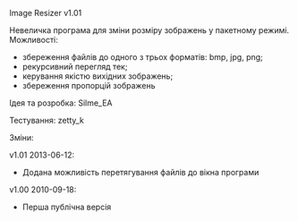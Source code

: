 ﻿Image Resizer v1.01

Невеличка програма для зміни розміру зображень у пакетному режимі. Можливості:
- збереження файлів до одного з трьох форматів: bmp, jpg, png;
- рекурсивний перегляд тек;
- керування якістю вихідних зображень;
- збереження пропорцій зображень

Ідея та розробка: Silme_EA

Тестування: zetty_k

Зміни:

v1.01 2013-06-12:
- Додана можливість перетягування файлів до вікна програми

v1.00 2010-09-18: 
- Перша публічна версія
